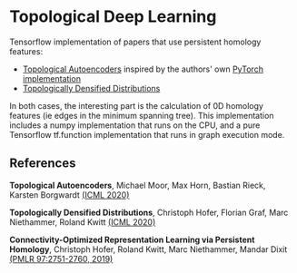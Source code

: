 Topological Deep Learning
=========================

Tensorflow implementation of papers that use persistent homology features:
- [Topological Autoencoders](https://arxiv.org/pdf/1906.00722.pdf) inspired by the authors' own 
  [PyTorch implementation](https://github.com/BorgwardtLab/topological-autoencoders)
- [Topologically Densified Distributions](https://arxiv.org/pdf/2002.04805.pdf)

In both cases, the interesting part is the calculation of 0D homology features (ie edges in the
minimum spanning tree). This implementation includes a numpy implementation that runs on the CPU,
and a pure Tensorflow tf.function implementation that runs in graph execution mode.

References
----------
**Topological Autoencoders**, Michael Moor, Max Horn, Bastian Rieck, Karsten Borgwardt [(ICML 2020)](https://arxiv.org/pdf/1906.00722.pdf)

**Topologically Densified Distributions**, Christoph Hofer, Florian Graf, Marc Niethammer, Roland Kwitt [(ICML 2020)](https://arxiv.org/abs/2002.04805.pdf)

**Connectivity-Optimized Representation Learning via Persistent Homology**, Christoph Hofer, Roland Kwitt, Marc Niethammer, Mandar Dixit [(PMLR 97:2751-2760, 2019)](http://proceedings.mlr.press/v97/hofer19a.html)
